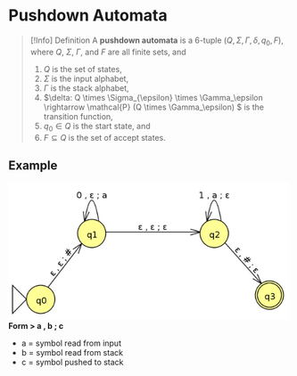 # Pushdown Automata

> [!Info] Definition
> A **pushdown automata** is a 6-tuple $(Q, \Sigma, \Gamma, \delta, q_0, F)$, where $Q$, $\Sigma$, $\Gamma$, and $F$ are all finite sets, and 
> 1. $Q$ is the set of states,
> 2. $\Sigma$ is the input alphabet,
> 3. $\Gamma$ is the stack alphabet,
> 4. $\delta: Q \times \Sigma_{\epsilon} \times \Gamma_\epsilon \rightarrow \mathcal{P} (Q \times \Gamma_\epsilon) $ is the transition function,
> 5. $q_0 \in Q$ is the start state, and
> 6. $F \subseteq Q$ is the set of accept states.

## Example
![](pushdown-automata.png)
**Form > a , b ; c**
- a = symbol read from input
- b = symbol read from stack
- c = symbol pushed to stack
